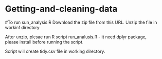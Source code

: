 # Getting-and-cleaning-data

#To run sun_analysis.R
Download the zip file from this URL.
Unzip the file in workinf directory

After unzip, plesae run R script run_analusis.R - it need dplyr package, please install before running the script.

Script will create tidy.csv file in working directory.
